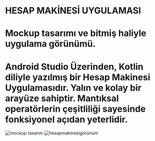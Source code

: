 # HESAP MAKİNESİ UYGULAMASI
# Mockup tasarımı ve bitmiş haliyle uygulama görünümü.
# Android Studio Üzerinden, Kotlin diliyle yazılmış bir Hesap Makinesi Uygulamasıdır. Yalın ve kolay bir arayüze sahiptir. Mantıksal operatörlerin çeşitliliği sayesinde fonksiyonel açıdan yeterlidir.

![mockup tasarım](https://user-images.githubusercontent.com/128483688/236675365-3f317be3-63e3-4577-a644-651a6f89f362.png)
![hesapmakinesigörünüm](https://user-images.githubusercontent.com/128483688/236675414-673c64bd-ce8d-4757-9f71-709ddca4032d.png)
